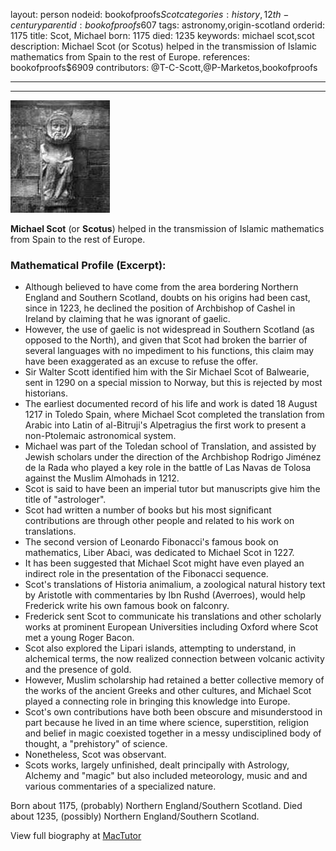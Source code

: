 layout: person
nodeid: bookofproofs$Scot
categories: history,12th-century
parentid: bookofproofs$607
tags: astronomy,origin-scotland
orderid: 1175
title: Scot, Michael
born: 1175
died: 1235
keywords: michael scot,scot
description: Michael Scot (or Scotus) helped in the transmission of Islamic mathematics from Spain to the rest of Europe.
references: bookofproofs$6909
contributors: @T-C-Scott,@P-Marketos,bookofproofs

---



---

![Scot.jpg](https://github.com/bookofproofs/bookofproofs.github.io/blob/main/_sources/_assets/images/portraits/Scot.jpg?raw=true)

**Michael Scot** (or **Scotus**) helped in the transmission of Islamic mathematics from Spain to the rest of Europe.

### Mathematical Profile (Excerpt):
* Although believed to have  come from the area bordering Northern England and Southern Scotland,  doubts on his origins had been cast, since in 1223, he declined the position of  Archbishop of Cashel in Ireland by claiming that he was ignorant of gaelic.
* However, the use of gaelic is not widespread in Southern Scotland (as opposed  to the North), and given that Scot had broken the barrier of several languages  with no impediment to his functions, this claim may have been exaggerated  as an excuse to refuse the offer.
* Sir Walter Scott identified him with the Sir Michael Scot of  Balwearie, sent in 1290 on a special mission to Norway, but this is rejected  by most historians.
* The earliest documented record of his life and work is dated 18 August 1217 in  Toledo Spain, where Michael Scot completed the translation from Arabic into  Latin of al-Bitruji's Alpetragius the first work to present a non-Ptolemaic astronomical system.
* Michael was part of the Toledan school of Translation,  and assisted by Jewish scholars under the direction of the Archbishop Rodrigo Jiménez de la Rada who played a key role in the battle of Las Navas de Tolosa against the Muslim Almohads in 1212.
* Scot is said to have been an imperial  tutor but manuscripts give him the title of "astrologer".
* Scot had written a number of books but his most significant contributions are through other people and related to his work on translations.
* The second  version of Leonardo Fibonacci's famous book on mathematics, Liber Abaci,  was dedicated to Michael Scot in 1227.
* It has been  suggested that Michael Scot might have even played an indirect role in the  presentation of the Fibonacci sequence.
* Scot's translations of Historia animalium, a zoological natural history text by  Aristotle with commentaries by Ibn Rushd (Averroes), would help Frederick  write his own famous book on falconry.
* Frederick sent Scot to communicate his translations and other scholarly works  at prominent European Universities including Oxford where Scot met a young  Roger Bacon.
* Scot also explored the Lipari islands, attempting  to understand, in alchemical terms, the now realized connection between  volcanic activity and the presence of gold.
* However, Muslim scholarship had retained a better collective  memory of the works of the ancient Greeks and other cultures, and Michael  Scot played a connecting role in bringing this knowledge into Europe.
* Scot's own contributions have both been obscure and misunderstood in part  because he lived in an time where science, superstition, religion and belief  in magic coexisted together in a messy undisciplined body of thought, a  "prehistory" of science.
* Nonetheless, Scot  was observant.
* Scots works, largely unfinished, dealt principally with Astrology, Alchemy  and "magic" but also included meteorology, music and and various commentaries of a specialized nature.

Born about 1175, (probably) Northern England/Southern Scotland. Died about 1235, (possibly) Northern England/Southern Scotland.

View full biography at [MacTutor](https://mathshistory.st-andrews.ac.uk/Biographies/Scot/)
